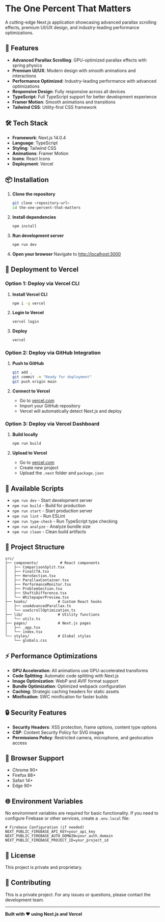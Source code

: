 # The One Percent That Matters

A cutting-edge Next.js application showcasing advanced parallax scrolling effects, premium UI/UX design, and industry-leading performance optimizations.

## 🚀 Features

- **Advanced Parallax Scrolling**: GPU-optimized parallax effects with spring physics
- **Premium UI/UX**: Modern design with smooth animations and interactions
- **Performance Optimized**: Industry-leading performance with advanced optimizations
- **Responsive Design**: Fully responsive across all devices
- **TypeScript**: Full TypeScript support for better development experience
- **Framer Motion**: Smooth animations and transitions
- **Tailwind CSS**: Utility-first CSS framework

## 🛠️ Tech Stack

- **Framework**: Next.js 14.0.4
- **Language**: TypeScript
- **Styling**: Tailwind CSS
- **Animations**: Framer Motion
- **Icons**: React Icons
- **Deployment**: Vercel

## 📦 Installation

1. **Clone the repository**
   ```bash
   git clone <repository-url>
   cd the-one-percent-that-matters
   ```

2. **Install dependencies**
   ```bash
   npm install
   ```

3. **Run development server**
   ```bash
   npm run dev
   ```

4. **Open your browser**
   Navigate to [http://localhost:3000](http://localhost:3000)

## 🚀 Deployment to Vercel

### Option 1: Deploy via Vercel CLI

1. **Install Vercel CLI**
   ```bash
   npm i -g vercel
   ```

2. **Login to Vercel**
   ```bash
   vercel login
   ```

3. **Deploy**
   ```bash
   vercel
   ```

### Option 2: Deploy via GitHub Integration

1. **Push to GitHub**
   ```bash
   git add .
   git commit -m "Ready for deployment"
   git push origin main
   ```

2. **Connect to Vercel**
   - Go to [vercel.com](https://vercel.com)
   - Import your GitHub repository
   - Vercel will automatically detect Next.js and deploy

### Option 3: Deploy via Vercel Dashboard

1. **Build locally**
   ```bash
   npm run build
   ```

2. **Upload to Vercel**
   - Go to [vercel.com](https://vercel.com)
   - Create new project
   - Upload the `.next` folder and `package.json`

## 🔧 Available Scripts

- `npm run dev` - Start development server
- `npm run build` - Build for production
- `npm run start` - Start production server
- `npm run lint` - Run ESLint
- `npm run type-check` - Run TypeScript type checking
- `npm run analyze` - Analyze bundle size
- `npm run clean` - Clean build artifacts

## 📁 Project Structure

```
src/
├── components/          # React components
│   ├── ComparisonSplit.tsx
│   ├── FinalCTA.tsx
│   ├── HeroSection.tsx
│   ├── ParallaxContainer.tsx
│   ├── PerformanceMonitor.tsx
│   ├── ProblemSection.tsx
│   ├── ShuftiDifference.tsx
│   └── WhitepaperPreview.tsx
├── hooks/              # Custom React hooks
│   ├── useAdvancedParallax.ts
│   └── useScrollOptimization.ts
├── lib/                # Utility functions
│   └── utils.ts
├── pages/              # Next.js pages
│   ├── _app.tsx
│   └── index.tsx
└── styles/             # Global styles
    └── globals.css
```

## ⚡ Performance Optimizations

- **GPU Acceleration**: All animations use GPU-accelerated transforms
- **Code Splitting**: Automatic code splitting with Next.js
- **Image Optimization**: WebP and AVIF format support
- **Bundle Optimization**: Optimized webpack configuration
- **Caching**: Strategic caching headers for static assets
- **Minification**: SWC minification for faster builds

## 🔒 Security Features

- **Security Headers**: XSS protection, frame options, content type options
- **CSP**: Content Security Policy for SVG images
- **Permissions Policy**: Restricted camera, microphone, and geolocation access

## 📱 Browser Support

- Chrome 90+
- Firefox 88+
- Safari 14+
- Edge 90+

## 🌐 Environment Variables

No environment variables are required for basic functionality. If you need to configure Firebase or other services, create a `.env.local` file:

```env
# Firebase Configuration (if needed)
NEXT_PUBLIC_FIREBASE_API_KEY=your_api_key
NEXT_PUBLIC_FIREBASE_AUTH_DOMAIN=your_auth_domain
NEXT_PUBLIC_FIREBASE_PROJECT_ID=your_project_id
```

## 📄 License

This project is private and proprietary.

## 🤝 Contributing

This is a private project. For any issues or questions, please contact the development team.

---

**Built with ❤️ using Next.js and Vercel** 